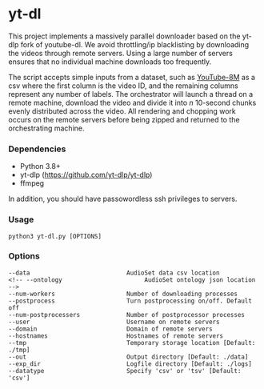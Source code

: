 # yt-dl

This project implements a massively parallel downloader based on the yt-dlp fork of youtube-dl. We avoid throttling/ip blacklisting by downloading the videos through remote servers. Using a large number of servers ensures that no individual machine downloads too frequently.

The script accepts simple inputs from a dataset, such as [YouTube-8M](https://research.google.com/youtube8m/) as a csv where the first column is the video ID, and the remaining columns represent any number of labels. The orchestrator will launch a thread on a remote machine, download the video and divide it into $n$ 10-second chunks evenly distributed across the video. All rendering and chopping work occurs on the remote servers before being zipped and returned to the orchestrating machine.

### Dependencies

- Python 3.8+
- yt-dlp (https://github.com/yt-dlp/yt-dlp)
- ffmpeg

In addition, you should have passowordless ssh privileges to servers.

### Usage

```
python3 yt-dl.py [OPTIONS]
```

### Options

    --data                           AudioSet data csv location
    <!-- --ontology                       AudioSet ontology json location -->
    --num-workers                    Number of downloading processes
    --postprocess                    Turn postprocessing on/off. Default off
    --num-postprocessers             Number of postprocessor processes
    --user                           Username on remote servers
    --domain                         Domain of remote servers
    --hostnames                      Hostnames of remote servers
    --tmp                            Temporary storage location [Default: ./tmp]
    --out                            Output directory [Default: ./data]
    --exp_dir                        Logfile directory [Default: ./logs]
    --datatype                       Specify 'csv' or 'tsv' [Default: 'csv']
